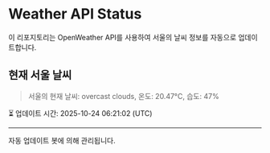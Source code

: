 
# Weather API Status

이 리포지토리는 OpenWeather API를 사용하여 서울의 날씨 정보를 자동으로 업데이트합니다.

## 현재 서울 날씨
> 서울의 현재 날씨: overcast clouds, 온도: 20.47°C, 습도: 47%

⏳ 업데이트 시간: 2025-10-24 06:21:02 (UTC)

---
자동 업데이트 봇에 의해 관리됩니다.
